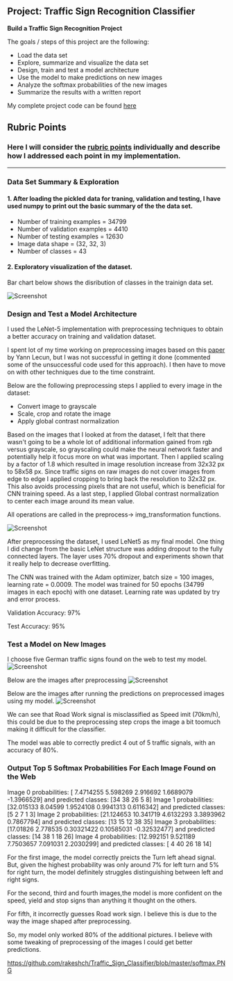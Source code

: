 ## Project: Traffic Sign Recognition Classifier

**Build a Traffic Sign Recognition Project**

The goals / steps of this project are the following:
* Load the data set 
* Explore, summarize and visualize the data set
* Design, train and test a model architecture
* Use the model to make predictions on new images
* Analyze the softmax probabilities of the new images
* Summarize the results with a written report

My complete project code can be found [here](https://github.com/rakeshch/Traffic_Sign_Classifier/blob/master/Traffic_Sign_Classifier.ipynb)

## Rubric Points
### Here I will consider the [rubric points](https://review.udacity.com/#!/rubrics/481/view) individually and describe how I addressed each point in my implementation.
---

### Data Set Summary & Exploration

#### 1. After loading the pickled data for traning, validation and testing, I have used numpy to print out the basic summary of the the data set.	

* Number of training examples = 34799
* Number of validation examples = 4410
* Number of testing examples = 12630
* Image data shape = (32, 32, 3)
* Number of classes = 43

#### 2. Exploratory visualization of the dataset.

Bar chart below shows the disribution of classes in the trainign data set.

![Screenshot](https://github.com/rakeshch/Traffic_Sign_Classifier/blob/master/histogram_label_frequency.png)

### Design and Test a Model Architecture

I used the LeNet-5 implementation with preprocessing techniques to obtain a better accuracy on training and validation dataset.

I spent lot of my time working on preprocessing images based on this [paper](http://yann.lecun.com/exdb/publis/pdf/sermanet-ijcnn-11.pdf) by Yann Lecun, but I was not successful in getting it done (commented some of the unsuccessful code used for this approach). I then have to move on with other techniques due to the time constraint.

Below are the following preprocessing steps I applied to every image in the dataset:

* Convert image to grayscale
* Scale, crop and rotate the image
* Apply global contrast normalization

Based on the images that I looked at from the dataset, I felt that there wasn't going to be a whole lot of additional information gained from rgb versus grayscale, so grayscaling could make the neural network faster and potentially help it focus more on what was important.
Then I applied scaling by a factor of 1.8 which resulted in image resolution increase from 32x32 px to 58x58 px. Since traffic signs on raw images do not cover images from edge to edge I applied cropping to bring back the resolution to 32x32 px. This also avoids processing pixels that are not useful, which is beneficial for CNN training speed. As a last step, I applied Global contrast normalization to center each image around its mean value.

 All operations are called in the preprocess-> img_transformation functions.

![Screenshot](https://github.com/rakeshch/Traffic_Sign_Classifier/blob/master/after_preprocessing.PNG)

After preprocessing the dataset, I used LeNet5 as my final model. One thing I did change from the basic LeNet structure was adding dropout to the fully connected layers. The layer uses 70% dropout and experiments shown that it really help to decrease overfitting.

The CNN was trained with the Adam optimizer, batch size = 100 images, learning rate = 0.0009. The model was trained for 50 epochs (34799 images in each epoch) with one dataset. Learning rate was updated by try and error process.

Validation Accuracy: 97%

Test Accuracy: 95%

### Test a Model on New Images

I choose five German traffic signs found on the web to test my model.
![Screenshot](https://github.com/rakeshch/Traffic_Sign_Classifier/blob/master/web_test_signs.PNG)

Below are the images after preprocessing
![Screenshot](https://github.com/rakeshch/Traffic_Sign_Classifier/blob/master/web_preprocessed_signs.PNG)

Below are the images after running the predictions on preprocessed images using my model.
![Screenshot](https://github.com/rakeshch/Traffic_Sign_Classifier/blob/master/test_images_model_out.PNG)

We can see that Road Work signal is misclassified as Speed imit (70km/h), this could be due to the preprocessing step crops the image a bit toomuch making it difficult for the classifier.

The model was able to correctly predict 4 out of 5 traffic signals, with an accuracy of 80%.

### Output Top 5 Softmax Probabilities For Each Image Found on the Web

Image 0 probabilities: [ 7.4714255  5.598269   2.916692   1.6689079 -1.3966529] 
 and predicted classes: [34 38 26  5  8]
Image 1 probabilities: [32.015133   8.04599    1.9524108  0.9941313  0.6116342] 
 and predicted classes: [5 2 7 1 3]
Image 2 probabilities: [21.124653  10.341719   4.6132293  3.3893962  0.7867794] 
 and predicted classes: [13 15 12 38 35]
Image 3 probabilities: [17.01826     2.778535    0.30321422  0.10585031 -0.32532477] 
 and predicted classes: [14 38  1 18 26]
Image 4 probabilities: [12.992151   9.521189   7.7503657  7.091031   2.2030299] 
 and predicted classes: [ 4 40 26 18 14]

For the first image, the model correctly preicts the Turn left ahead signal. But, given the highest probability was only around 7% for left turn and 5% for right turn, the model definitely struggles distinguishing between left and right signs.

For the second, third and fourth images,the model is more confident on the speed, yield and stop signs than anything it thought on the others.

For fifth, it incorrectly guesses Road work sign. I believe this is due to the way the image shaped after preprocessing. 

So, my model only worked 80% of the additional pictures. I believe with some tweaking of preprocessing of the images I could get better predictions. 

https://github.com/rakeshch/Traffic_Sign_Classifier/blob/master/softmax.PNG

